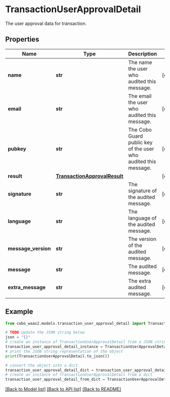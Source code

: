 # TransactionUserApprovalDetail

The user approval data for transaction.

## Properties

Name | Type | Description | Notes
------------ | ------------- | ------------- | -------------
**name** | **str** | The name the user who audited this message. | [optional] 
**email** | **str** | The email the user who audited this message. | [optional] 
**pubkey** | **str** | The Cobo Guard public key of the user who audited this message. | [optional] 
**result** | [**TransactionApprovalResult**](TransactionApprovalResult.md) |  | [optional] 
**signature** | **str** | The signature of the audited message. | [optional] 
**language** | **str** | The language of the audited message. | [optional] 
**message_version** | **str** | The version of the audited message. | [optional] 
**message** | **str** | The audited message. | [optional] 
**extra_message** | **str** | The extra audited message. | [optional] 

## Example

```python
from cobo_waas2.models.transaction_user_approval_detail import TransactionUserApprovalDetail

# TODO update the JSON string below
json = "{}"
# create an instance of TransactionUserApprovalDetail from a JSON string
transaction_user_approval_detail_instance = TransactionUserApprovalDetail.from_json(json)
# print the JSON string representation of the object
print(TransactionUserApprovalDetail.to_json())

# convert the object into a dict
transaction_user_approval_detail_dict = transaction_user_approval_detail_instance.to_dict()
# create an instance of TransactionUserApprovalDetail from a dict
transaction_user_approval_detail_from_dict = TransactionUserApprovalDetail.from_dict(transaction_user_approval_detail_dict)
```
[[Back to Model list]](../README.md#documentation-for-models) [[Back to API list]](../README.md#documentation-for-api-endpoints) [[Back to README]](../README.md)


